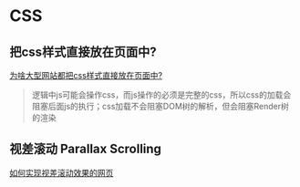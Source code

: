 # CSS

## 把css样式直接放在页面中?
[为啥大型网站都把css样式直接放在页面中?](https://www.zhihu.com/question/284779856/answer/444228173)
> 逻辑中js可能会操作css，而js操作的必须是完整的css，所以css的加载会阻塞后面js的执行；css加载不会阻塞DOM树的解析，但会阻塞Render树的渲染

## 视差滚动 Parallax Scrolling
[如何实现视差滚动效果的网页](https://www.zhihu.com/question/20990029)
